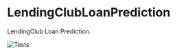 # LendingClubLoanPrediction

LendingClub Loan Prediction.

![Tests](https://github.com/chineidu/LendingClubLoanPrediction/actions/workflows/ci_cd_tests.yml/badge.svg)
